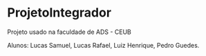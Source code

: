 # ProjetoIntegrador
Projeto usado na faculdade de ADS - CEUB



Alunos: Lucas Samuel, Lucas Rafael, Luiz Henrique, Pedro Guedes.